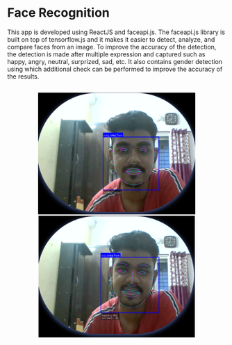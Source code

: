 # Face Recognition 

This app is developed using ReactJS and faceapi.js. The faceapi.js library is built on top of tensorflow.js and it makes it easier to detect, analyze, and compare faces from an image. To improve the accuracy of the detection, the detection is made after multiple expression and captured such as happy, angry, neutral, surprized, sad, etc. It also contains gender detection using which additional check can be performed to improve the accuracy of the results.

## 

<div align="center">
  <img src="https://github.com/as5589428/Face-Detection-using-JS-Face-Api/blob/main/Face-Recognition/Face%20detection.png" height="280" />
  
  <img src="https://github.com/as5589428/Face-Detection-using-JS-Face-Api/blob/main/Face-Recognition/Face%20detection%202.png" height="280" />
</div>

<!-- ![fras2](https://user-images.githubusercontent.com/72202929/207964737-a7a251e8-95f8-48cd-baef-9a63de46ad63.png) -->
<!-- ![fras1](https://user-images.githubusercontent.com/72202929/207965635-d94369ca-b7c1-4a74-82a2-fbe4fbc77106.png) -->
